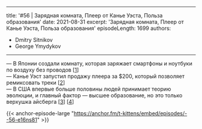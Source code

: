 
---
title: '#56 | Зарядная комната, Плеер от Канье Уэста, Польза образования'
date: 2021-08-31
excerpt: 'Зарядная комната, Плеер от Канье Уэста, Польза образования'
episodeLength: 1699
authors:
  - Dmitry Sitnikov
  - George Ymydykov
---

— В Японии создали комнату, которая заряжает смартфоны и ноутбуки по воздуху без проводов [[1](https://www.nature.com/articles/s41928-021-00636-3)]<br/>
— Канье Уэст запустил продажу плеера за $200, который позволяет ремиксовать треки [[2](https://techcrunch.com/2021/08/25/kanye-wants-to-sell-you-a-200-music-gadget/)]<br/>
— В США впервые больше половины людей принимает теорию эволюции, и главный фактор — высшее образование, но это только верхушка айсберга [[3](https://www.sciencealert.com/more-americans-are-finally-coming-around-to-the-idea-that-life-really-does-evolve)] [[4](https://www.pewresearch.org/science/2020/12/10/biotechnology-research-viewed-with-caution-globally-but-most-support-gene-editing-for-babies-to-treat-disease/)]

{{< anchor-episode-large "https://anchor.fm/t-kittens/embed/episodes/--56-e16ns81" >}}
